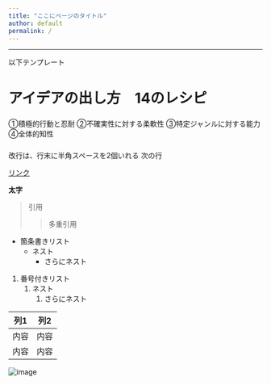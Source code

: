 ```yaml
---
title: "ここにページのタイトル"
author: default
permalink: /
---
```







---

以下テンプレート

# アイデアの出し方　14のレシピ
###
①積極的行動と忍耐
②不確実性に対する柔軟性
③特定ジャンルに対する能力
④全体的知性

### 
###
###
###

改行は、行末に半角スペースを2個いれる
次の行

[リンク](https://www.google.co.jp/)

**太字**

> 引用
>> 多重引用


- 箇条書きリスト
  - ネスト
    - さらにネスト


1. 番号付きリスト
   1. ネスト
      1. さらにネスト


| 列1  | 列2  |
|-----|-----|
| 内容  | 内容  |
| 内容  | 内容  |

![image](/GHPages_WebSite/assets/images/logo-150.png)
